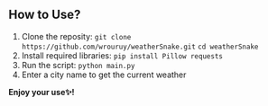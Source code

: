 ## How to Use?
1. Clone the reposity: ``` git clone https://github.com/wrouruy/weatherSnake.git ``` ``` cd weatherSnake ```
2. Install required libraries: ``` pip install Pillow requests ```
3. Run the script: ``` python main.py ```
4. Enter a city name to get the current weather
 
**Enjoy your use✨!**
